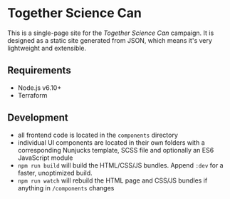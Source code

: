 # Together Science Can

This is a single-page site for the *Together Science Can* campaign. It is designed as a static site generated from JSON, which means it's very lightweight and extensible.

## Requirements

+ Node.js v6.10+
+ Terraform

## Development

+ all frontend code is located in the `components` directory
+ individual UI components are located in their own folders with a corresponding Nunjucks template, SCSS file and optionally an ES6 JavaScript module
+ `npm run build` will build the HTML/CSS/JS bundles. Append `:dev` for a faster, unoptimized build.
+ `npm run watch` will rebuild the HTML page and CSS/JS bundles if anything in `/components` changes
